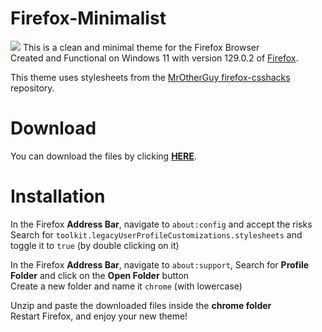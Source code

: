 # Firefox-Minimalist

![](https://i.imgur.com/nFTXrH9.png)
This is a clean and minimal theme for the Firefox Browser <br>
Created and Functional on Windows 11 with version 129.0.2 of [Firefox](https://www.mozilla.org/en-US/firefox/releases/). <br>

This theme uses stylesheets from the [MrOtherGuy firefox-csshacks](https://github.com/MrOtherGuy/firefox-csshacks) repository.

# Download

You can download the files by clicking [**HERE**](https://github.com/eduwz/firefox-minimalist/archive/refs/heads/master.zip).

# Installation

In the Firefox **Address Bar**, navigate to `about:config` and accept the risks<br>
Search for `toolkit.legacyUserProfileCustomizations.stylesheets` and toggle it to `true` (by double clicking on it)
    
In the Firefox **Address Bar**, navigate to `about:support`, Search for **Profile Folder** and click on the **Open Folder** button <br>
Create a new folder and name it `chrome` (with lowercase) <br>

Unzip and paste the downloaded files inside the **chrome folder** <br>
Restart Firefox, and enjoy your new theme!
